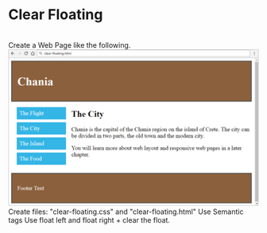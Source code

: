 <h1>Clear Floating</h1>
<br>
Create a Web Page like the following.
<img src="screenshots/clear-floating.png">
Create files: "clear-floating.css" and "clear-floating.html"
Use Semantic tags
Use float left and float right + clear the float.
